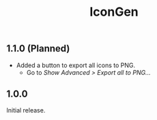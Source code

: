 ﻿---
title: IconGen
---

## 1.1.0 (Planned)

- Added a button to export all icons to PNG.
  - Go to *Show Advanced > Export all to PNG...*

## 1.0.0

Initial release.
